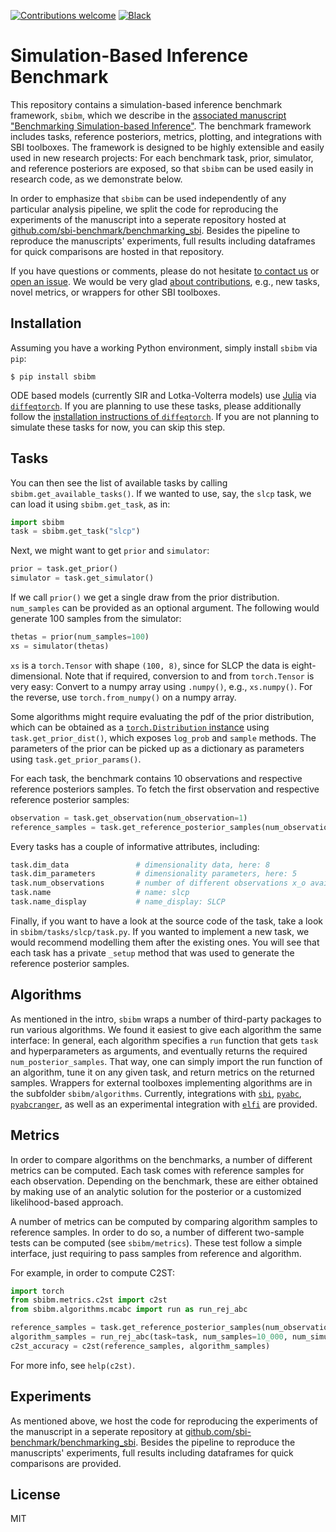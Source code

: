 [![Contributions welcome](https://img.shields.io/badge/contributions-welcome-brightgreen.svg?style=flat)](https://github.com/sbi-benchmark/sbibm/blob/master/CONTRIBUTING.md) [![Black](https://img.shields.io/badge/code%20style-black-000000.svg?style=flat)](https://github.com/psf/black)

# Simulation-Based Inference Benchmark

This repository contains a simulation-based inference benchmark framework, `sbibm`, which we describe in the [associated manuscript "Benchmarking Simulation-based Inference"](https://github.com/mackelab/sbibm#Citation). The benchmark framework includes tasks, reference posteriors, metrics, plotting, and integrations with SBI toolboxes. The framework is designed to be highly extensible and easily used in new research projects: For each benchmark task, prior, simulator, and reference posteriors are exposed, so that `sbibm` can be used easily in research code, as we demonstrate below. 

In order to emphasize that `sbibm` can be used independently of any particular analysis pipeline, we split the code for reproducing the experiments of the manuscript into a seperate repository hosted at [github.com/sbi-benchmark/benchmarking_sbi](https://github.com/sbi-benchmark/benchmarking_sbi). Besides the pipeline to reproduce the manuscripts' experiments, full results including dataframes for quick comparisons are hosted in that repository.

If you have questions or comments, please do not hesitate [to contact us](mailto:mail@jan-matthis.de) or [open an issue](https://github.com/sbi-benchmark/sbibm/issues). We would be very glad [about contributions](CONTRIBUTE.md), e.g., new tasks, novel metrics, or wrappers for other SBI toolboxes.


## Installation

Assuming you have a working Python environment, simply install `sbibm` via `pip`:
```commandline
$ pip install sbibm
```

ODE based models (currently SIR and Lotka-Volterra models) use [Julia](https://julialang.org) via [`diffeqtorch`](https://github.com/sbi-benchmark/diffeqtorch). If you are planning to use these tasks, please additionally follow the [installation instructions of `diffeqtorch`](https://github.com/sbi-benchmark/diffeqtorch#installation). If you are not planning to simulate these tasks for now, you can skip this step.


## Tasks

You can then see the list of available tasks by calling `sbibm.get_available_tasks()`. If we wanted to use, say, the `slcp` task, we can load it using `sbibm.get_task`, as in:

```python
import sbibm
task = sbibm.get_task("slcp")
```

Next, we might want to get `prior` and `simulator`:

```python
prior = task.get_prior()
simulator = task.get_simulator()
```

If we call `prior()` we get a single draw from the prior distribution. `num_samples` can be provided as an optional argument. The following would generate 100 samples from the simulator: 
```python
thetas = prior(num_samples=100)
xs = simulator(thetas)
```

`xs` is a `torch.Tensor` with shape `(100, 8)`, since for SLCP the data is eight-dimensional. Note that if required, conversion to and from `torch.Tensor` is very easy: Convert to a numpy array using `.numpy()`, e.g., `xs.numpy()`. For the reverse, use `torch.from_numpy()` on a numpy array.

Some algorithms might require evaluating the pdf of the prior distribution, which can be obtained as a [`torch.Distribution` instance](https://pytorch.org/docs/stable/distributions.html) using `task.get_prior_dist()`, which exposes `log_prob` and `sample` methods. The parameters of the prior can be picked up as a dictionary as parameters using `task.get_prior_params()`.

For each task, the benchmark contains 10 observations and respective reference posteriors samples. To fetch the first observation and respective reference posterior samples:
```python
observation = task.get_observation(num_observation=1)
reference_samples = task.get_reference_posterior_samples(num_observation=1)
```

Every tasks has a couple of informative attributes, including:

```python
task.dim_data               # dimensionality data, here: 8
task.dim_parameters         # dimensionality parameters, here: 5
task.num_observations       # number of different observations x_o available, here: 10
task.name                   # name: slcp
task.name_display           # name_display: SLCP
```

Finally, if you want to have a look at the source code of the task, take a look in `sbibm/tasks/slcp/task.py`. If you wanted to implement a new task, we would recommend modelling them after the existing ones. You will see that each task has a private `_setup` method that was used to generate the reference posterior samples. 


## Algorithms

As mentioned in the intro, `sbibm` wraps a number of third-party packages to run various algorithms. We found it easiest to give each algorithm the same interface: In general, each algorithm specifies a `run` function that gets `task` and hyperparameters as arguments, and eventually returns the required `num_posterior_samples`. That way, one can simply import the run function of an algorithm, tune it on any given task, and return metrics on the returned samples. Wrappers for external toolboxes implementing algorithms are in the subfolder `sbibm/algorithms`. Currently, integrations with [`sbi`](https://www.mackelab.org/sbi/), [`pyabc`](https://pyabc.readthedocs.io), [`pyabcranger`](https://github.com/diyabc/abcranger), as well as an experimental integration with [`elfi`](https://github.com/diyabc/abcranger) are provided.


## Metrics

In order to compare algorithms on the benchmarks, a number of different metrics can be computed. Each task comes with reference samples for each observation. Depending on the benchmark, these are either obtained by making use of an analytic solution for the posterior or a customized likelihood-based approach.

A number of metrics can be computed by comparing algorithm samples to reference samples. In order to do so, a number of different two-sample tests can be computed (see `sbibm/metrics`). These test follow a simple interface, just requiring to pass samples from reference and algorithm.

For example, in order to compute C2ST:
```python
import torch
from sbibm.metrics.c2st import c2st
from sbibm.algorithms.mcabc import run as run_rej_abc

reference_samples = task.get_reference_posterior_samples(num_observation=1)
algorithm_samples = run_rej_abc(task=task, num_samples=10_000, num_simulation=100_000, num_observation=1)
c2st_accuracy = c2st(reference_samples, algorithm_samples)
```

For more info, see `help(c2st)`.


## Experiments

As mentioned above, we host the code for reproducing the experiments of the manuscript in a seperate repository at [github.com/sbi-benchmark/benchmarking_sbi](https://github.com/sbi-benchmark/benchmarking_sbi). Besides the pipeline to reproduce the manuscripts' experiments, full results including dataframes for quick comparisons are provided.



## License

MIT
